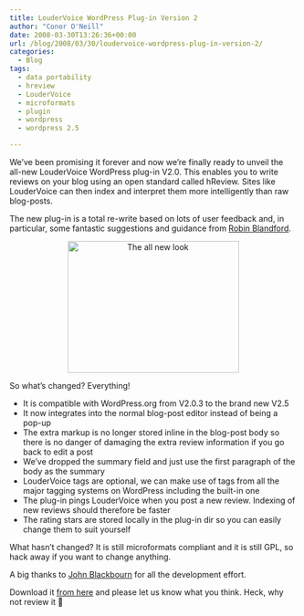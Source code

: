 ```yaml
---
title: LouderVoice WordPress Plug-in Version 2
author: "Conor O'Neill"
date: 2008-03-30T13:26:36+00:00
url: /blog/2008/03/30/loudervoice-wordpress-plug-in-version-2/
categories:
  - Blog
tags:
  - data portability
  - hreview
  - LouderVoice
  - microformats
  - plugin
  - wordpress
  - wordpress 2.5

---
```

We&#8217;ve been promising it forever and now we&#8217;re finally ready to unveil the all-new LouderVoice WordPress plug-in V2.0. This enables you to write reviews on your blog using an open standard called hReview. Sites like LouderVoice can then index and interpret them more intelligently than raw blog-posts.

The new plug-in is a total re-write based on lots of user feedback and, in particular, some fantastic suggestions and guidance from [Robin Blandford][1].

<p style="text-align: center;">
  <a href="http://www.loudervoice.com/wp-content/uploads/2008/03/plugin2.png"><img class="aligncenter size-medium wp-image-115" title="LouderVoicePLuginV2Screenshot" src="http://www.loudervoice.com/wp-content/uploads/2008/03/plugin2-300x231.png" alt="The all new look" width="300" height="231" /></a>
</p>

So what&#8217;s changed? Everything!

  * It is compatible with WordPress.org from V2.0.3 to the brand new V2.5
  * It now integrates into the normal blog-post editor instead of being a pop-up
  * The extra markup is no longer stored inline in the blog-post body so there is no danger of damaging the extra review information if you go back to edit a post
  * We&#8217;ve dropped the summary field and just use the first paragraph of the body as the summary
  * LouderVoice tags are optional, we can make use of tags from all the major tagging systems on WordPress including the built-in one
  * The plug-in pings LouderVoice when you post a new review. Indexing of new reviews should therefore be faster
  * The rating stars are stored locally in the plug-in dir so you can easily change them to suit yourself

What hasn&#8217;t changed? It is still microformats compliant and it is still GPL, so hack away if you want to change anything.

A big thanks to [John Blackbourn][2] for all the development effort.

Download it [from here][3] and please let us know what you think. Heck, why not review it 🙂

 [1]: http://www.bytesurgery.com/blog/
 [2]: http://johnblackbourn.com/
 [3]: http://www.loudervoice.com/static/extras/loudervoice_wordpress_plugin_v20.zip